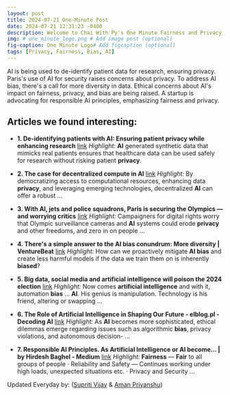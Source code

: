 ```yaml
---
layout: post
title: 2024-07-21 One-Minute Post
date: 2024-07-21 12:31:23 -0400
description: Welcome to Chai With Py's One Minute Fairness and Privacy, which aims to provide you the current happenings in the world of Fairness, Privacy, and AI.
img: # one_minute_logo.png # Add image post (optional)
fig-caption: One Minute Logo# Add figcaption (optional)
tags: [Privacy, Fairness, Bias, AI]
---
```


AI is being used to de-identify patient data for research, ensuring privacy. Paris's use of AI for security raises concerns about privacy. To address AI bias, there's a call for more diversity in data. Ethical concerns about AI's impact on fairness, privacy, and bias are being raised. A startup is advocating for responsible AI principles, emphasizing fairness and privacy.

## Articles we found interesting:

- **1. De-identifying patients with <b>AI</b>: Ensuring patient <b>privacy</b> while enhancing research** [link](https://www.thehindubusinessline.com/business-tech/de-identifying-patients-with-ai-ensuring-patient-privacy-while-enhancing-research/article68421806.ece)
_Highlight:_ <b>AI</b> generated synthetic data that mimicks real patients ensures that healthcare data can be used safely for research without risking patient <b>privacy</b>.

- **2. The case for decentralized compute in <b>AI</b>** [link](https://cryptoslate.com/the-case-for-decentralized-compute-in-ai/)
_Highlight:_ By democratizing access to computational resources, enhancing data <b>privacy</b>, and leveraging emerging technologies, decentralized <b>AI</b> can offer a robust&nbsp;...

- **3. With <b>AI</b>, jets and police squadrons, Paris is securing the Olympics — and worrying critics** [link](https://www.nbcwashington.com/news/national-international/with-ai-jets-and-police-squadrons-paris-is-securing-the-olympics-and-worrying-critics/3670442/)
_Highlight:_ Campaigners for digital rights worry that Olympic surveillance cameras and <b>AI</b> systems could erode <b>privacy</b> and other freedoms, and zero in on people&nbsp;...

- **4. There&#39;s a simple answer to the <b>AI bias</b> conundrum: More diversity | VentureBeat** [link](https://venturebeat.com/ai/theres-a-simple-answer-to-address-the-conundrum-of-ai-bias-more-diversity/)
_Highlight:_ How can we proactively mitigate <b>AI bias</b> and create less harmful models if the data we train them on is inherently <b>biased</b>?

- **5. Big data, social media and <b>artificial intelligence</b> will poison the 2024 election** [link](https://iowacapitaldispatch.com/2024/07/20/big-data-social-media-and-artificial-intelligence-will-poison-the-2024-election/)
_Highlight:_ Now comes <b>artificial intelligence</b> and with it, automation <b>bias</b> ... <b>AI</b>. His genius is manipulation. Technology is his friend, altering or swapping&nbsp;...

- **6. The Role of <b>Artificial Intelligence</b> in Shaping Our Future - elblog.pl - Decoding <b>AI</b>** [link](https://elblog.pl/2024/07/20/the-role-of-artificial-intelligence-in-shaping-our-future/)
_Highlight:_ As <b>AI</b> becomes more sophisticated, ethical dilemmas emerge regarding issues such as algorithmic <b>bias</b>, privacy violations, and autonomous decision-&nbsp;...

- **7. Responsible <b>AI</b> Principles. As <b>Artificial Intelligence</b> or <b>AI</b> become… | by Hirdesh Baghel - Medium** [link](https://medium.com/%40hirdeshbaghel30/responsible-ai-principles-5d7385ff2727)
_Highlight:_ <b>Fairness</b> — <b>Fair</b> to all groups of people &middot; Reliability and Safety — Continues working under high loads, unexpected situations etc. &middot; Privacy and Security&nbsp;...


Updated Everyday by: (<a href="https://supritivijay.github.io/">Supriti Vijay</a> & <a href="https://amanpriyanshu.github.io/">Aman Priyanshu</a>)
